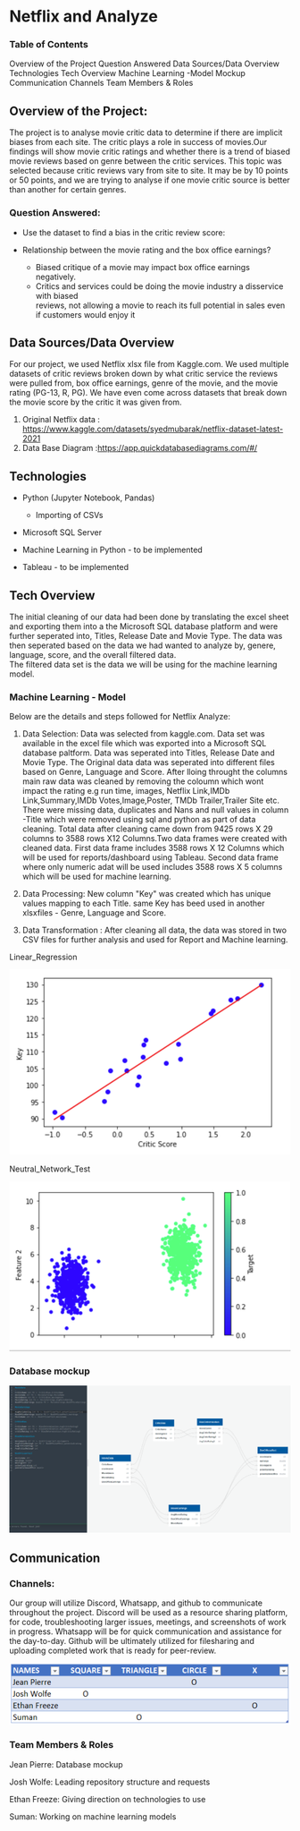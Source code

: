 # Netflix and Analyze

### Table of Contents 

Overview of the Project
	Question Answered
Data Sources/Data Overview
Technologies
Tech Overview
	Machine Learning -Model
	Mockup
Communication
	Channels
	Team Members & Roles


## Overview of the Project:
The project is to analyse movie critic data to determine if there are implicit biases from each site. The critic plays a role in success of movies.Our findings will show movie critic ratings and whether there is a trend of 
biased movie reviews based on genre between the critic services. This topic was selected because critic reviews vary from site to site. It may be by 10 points or 50 points, and we are trying to analyse if one movie critic 
source is better than another for certain genres.

### Question Answered:
* Use the dataset to find a bias in the critic review score:

* Relationship between the movie rating and the box office earnings?
    * Biased critique of a movie may impact box office earnings negatively.
    * Critics and services could be doing the movie industry a disservice with biased           
        reviews, not allowing a movie to reach its full potential in sales even if customers would enjoy it

## Data Sources/Data Overview
For our project, we used Netflix xlsx file  from Kaggle.com. We used multiple datasets of critic reviews broken down by what critic service the reviews were pulled from, box office earnings, genre of the movie, 
and the movie rating (PG-13, R, PG). We have even come across datasets that break down the movie score by the critic it was given from. 

1. Original Netflix data : https://www.kaggle.com/datasets/syedmubarak/netflix-dataset-latest-2021
2. Data Base Diagram :https://app.quickdatabasediagrams.com/#/



## Technologies

* Python (Jupyter Notebook, Pandas)
	* Importing of CSVs	

* Microsoft SQL Server

* Machine Learning in Python - to be implemented

* Tableau - to be implemented

## Tech Overview

The initial cleaning of our data had been done by translating the excel sheet and exporting them into a the Microsoft SQL database platform and were further seperated into, Titles, 
Release Date and Movie Type. The data was then seperated based on the data we had wanted to analyze by, genere, language, score, and the overall filtered data.  
The filtered data set is the data we will be using for the machine learning model. 

### Machine Learning - Model
Below are the details and steps followed for Netflix Analyze:

1. Data Selection: Data was selected from kaggle.com. Data set was available in the excel file which was exported into a Microsoft SQL database paltform. Data was seperated into Titles, Release Date and Movie Type. The Original data
   data was seperated into different files based on Genre, Language and Score. After lloing throught the columns main raw data was cleaned by removing the coloumn which wont impact the rating e.g run time, images, Netflix Link,IMDb Link,Summary,IMDb Votes,Image,Poster,
   TMDb Trailer,Trailer Site etc. There were missing data, duplicates and Nans and null values in column -Title which were removed using sql and python as part of data cleaning. Total data after cleaning came down from 9425 rows X 29 columns to 3588 rows X12 Columns.Two data frames were created 
   with cleaned data. First data frame includes 3588 rows X 12 Columns which will be used for reports/dashboard using Tableau. Second data frame where only numeric adat will be used includes 3588 rows X 5 columns which will be used for machine learning.
   
2. Data Processing: New column "Key" was created which has unique values mapping to each Title. same Key has beed used in another xlsxfiles - Genre, Language and Score.

3. Data Transformation : After cleaning all data, the data was stored in two CSV files for further analysis and used for Report and Machine learning. 

Linear_Regression
 
![](https://github.com/Cyber-Wolfe/Netflix_and_Analyze/blob/Netflix_Analyze_Dataframe/Resources/Picture18.png) 

Neutral_Network_Test

![](https://github.com/Cyber-Wolfe/Netflix_and_Analyze/blob/Netflix_Analyze_Dataframe/Resources/Picture19.png) 
 

### Database mockup

![dbdiagram.PNG](https://github.com/Cyber-Wolfe/Netflix_and_Analyze/blob/main/Resources/dbdiagram.PNG)


## Communication

### Channels:

Our group will utilize Discord, Whatsapp, and github to communicate throughout the project. Discord will be used as a resource sharing platform, for code, troubleshooting larger issues, meetings, and screenshots of work in progress. Whatsapp will be for quick communication and assistance for the day-to-day. Github will be ultimately utilized for filesharing and uploading completed work that is ready for peer-review.

![Roles.png](https://github.com/Cyber-Wolfe/Netflix_and_Analyze/blob/main/Resources/Roles.PNG)

### Team Members & Roles 

Jean Pierre: Database mockup 

Josh Wolfe: Leading repository structure and requests

Ethan Freeze: Giving direction on technologies to use

Suman:  Working on machine learning models
